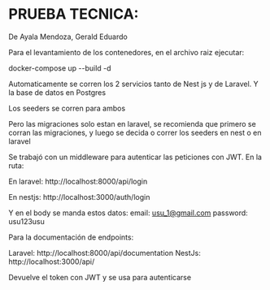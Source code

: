 # PRUEBA TECNICA:

De Ayala Mendoza, Gerald Eduardo

Para el levantamiento de los contenedores, en el archivo raiz ejecutar:

docker-compose up --build -d

Automaticamente se corren los 2 servicios tanto de Nest js y de Laravel.
Y la base de datos en Postgres

Los seeders se corren para ambos

Pero las migraciones solo estan en laravel, se recomienda que primero se corran las migraciones, y luego se decida 
o correr los seeders en nest o en laravel

Se trabajó con un middleware para autenticar las peticiones con JWT. 
En la ruta:

En laravel:
http://localhost:8000/api/login

En nestjs:
http://localhost:3000/auth/login

Y en el body se manda estos datos:
email: usu_1@gmail.com
password: usu123usu

Para la documentación de endpoints:

Laravel:
http://localhost:8000/api/documentation
NestJs:
http://localhost:3000/api/

Devuelve el token con JWT y se usa para autenticarse


